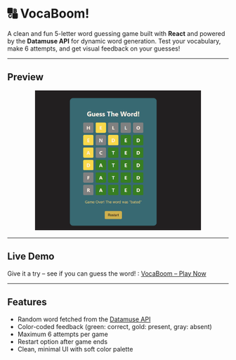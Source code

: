 # 🔠 VocaBoom!

A clean and fun 5-letter word guessing game built with **React** and powered by the **Datamuse API** for dynamic word generation.
Test your vocabulary, make 6 attempts, and get visual feedback on your guesses!

---

##  Preview

<p align="center">
  <img src="./preview.png"  width="75%" alt="Game Preview" />
</p>

---

##  Live Demo

Give it a try – see if you can guess the word! : <a href="https://voca-boom.vercel.app/" target="_blank">VocaBoom – Play Now</a>

---

##  Features

-  Random word fetched from the <a href="https://www.datamuse.com/api/" target="_blank">Datamuse API</a>
-  Color-coded feedback (green: correct, gold: present, gray: absent)
-  Maximum 6 attempts per game
-  Restart option after game ends
-  Clean, minimal UI with soft color palette